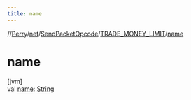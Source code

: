 ```yaml
---
title: name
---
```

//[Perry](../../../../index.html)/[net](../../index.html)/[SendPacketOpcode](../index.html)/[TRADE_MONEY_LIMIT](index.html)/[name](name.html)



# name



[jvm]\
val [name](name.html): [String](https://kotlinlang.org/api/latest/jvm/stdlib/kotlin/-string/index.html)




